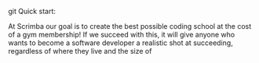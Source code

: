 

git 
Quick start:

At Scrimba our goal is to create the best possible coding school at the cost of a gym membership! 
If we succeed with this, it will give anyone who wants to become a software developer a realistic shot at succeeding, regardless of where they live and the size of 






